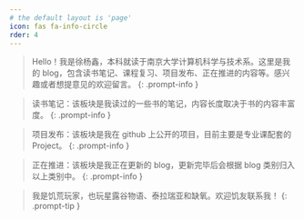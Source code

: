 ```yaml
---
# the default layout is 'page'
icon: fas fa-info-circle
rder: 4
---
```


> Hello！我是徐杨鑫，本科就读于南京大学计算机科学与技术系。这里是我的 blog，包含读书笔记、课程复习、项目发布、正在推进的内容等。感兴趣或者想提意见的欢迎留言。
{: .prompt-info }

> 读书笔记：该板块是我读过的一些书的笔记，内容长度取决于书的内容丰富度。
{: .prompt-info }

> 项目发布：该板块是我在 github 上公开的项目，目前主要是专业课配套的 Project。
{: .prompt-info }

> 正在推进：该板块是我正在更新的 blog，更新完毕后会根据 blog 类别归入以上类别中。
{: .prompt-info }

> 我是饥荒玩家，也玩星露谷物语、泰拉瑞亚和缺氧。欢迎饥友联系我！
{: .prompt-tip }
